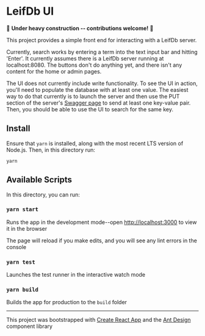 # LeifDb UI

🚧 **Under heavy construction -- contributions welcome!** 🚧

This project provides a simple front end for interacting with a LeifDb server.

Currently, search works by entering a term into the text input bar and hitting 'Enter'. It currently assumes there is a LeifDb server running at localhost:8080. The buttons don't do anything yet, and there isn't any content for the home or admin pages.

The UI does not currently include write functionality. To see the UI in action, you'll need to populate the database with at least one value. The easiest way to do that currently is to launch the server and then use the PUT section of the server's [Swagger page](http://localhost:8080/swagger/index.html) to send at least one key-value pair. Then, you should be able to use the UI to search for the same key.

## Install

Ensure that `yarn` is installed, along with the most recent LTS version of Node.js. Then, in this directory run:

```
yarn
```

## Available Scripts

In this directory, you can run:

### `yarn start`

Runs the app in the development mode--open [http://localhost:3000](http://localhost:3000) to view it in the browser

The page will reload if you make edits, and you will see any lint errors in the console

### `yarn test`

Launches the test runner in the interactive watch mode

### `yarn build`

Builds the app for production to the `build` folder

____

This project was bootstrapped with [Create React App] and the [Ant Design] component library

[Create React App]: https://github.com/facebook/create-react-app
[Ant Design]: https://ant.design/

<!-- notes below for once the color theme is added

The color palette was based very closely on the "Magma" colormap created by [Stéfan van der Walt] and [Nathaniel J. Smith] for the Python matplotlib project to ensure colorblind accessibility. Development of the exact palette used for this site was aided by [politiken-journalism/scale-color-perceptual]. For more info, check out the [colormap] page.

[Stéfan van der Walt]: https://github.com/stefanv
[Nathaniel J. Smith]: https://github.com/njsmith
[colormap]: http://bids.github.io/colormap/
[politiken-journalism/scale-color-perceptual]: https://github.com/politiken-journalism/scale-color-perceptual
-->
